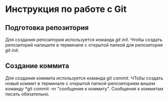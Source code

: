 # Инструкция по работе с Git

## Подготовка репозитория
Для создания репозитория используется команда *git init*. Чтобы создать репозиторий напишите в терминале с открытой папкой для репозитория *git init*.

## Создание коммита

Для создания коммита используется команда *git commit*. ЧТобы создать новый коммит в терминале с открытой папкой-репозиторием вишем команду *git commit -m "сообщение к коммиту". Сообщения к коммитам писать обязательно.
